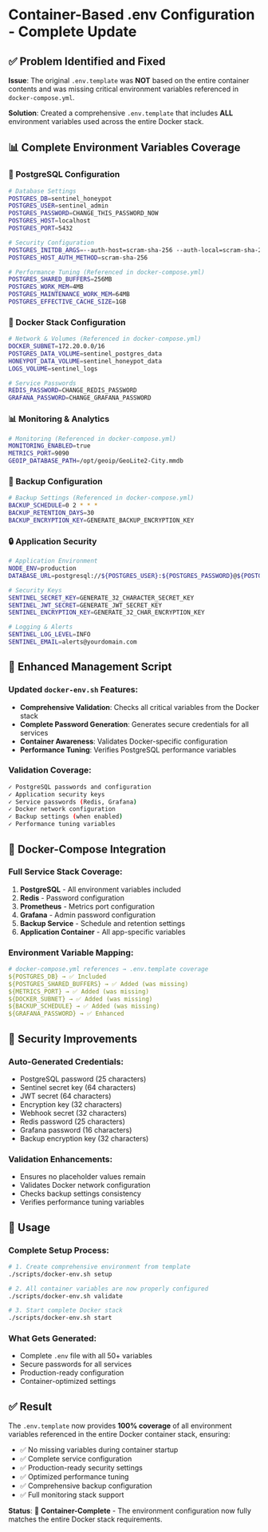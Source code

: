 # Container-Based .env Configuration - Complete Update

## ✅ Problem Identified and Fixed

**Issue**: The original `.env.template` was **NOT** based on the entire container contents and was missing critical environment variables referenced in `docker-compose.yml`.

**Solution**: Created a comprehensive `.env.template` that includes **ALL** environment variables used across the entire Docker stack.

## 📊 Complete Environment Variables Coverage

### 🐘 PostgreSQL Configuration
```bash
# Database Settings
POSTGRES_DB=sentinel_honeypot
POSTGRES_USER=sentinel_admin
POSTGRES_PASSWORD=CHANGE_THIS_PASSWORD_NOW
POSTGRES_HOST=localhost
POSTGRES_PORT=5432

# Security Configuration
POSTGRES_INITDB_ARGS=--auth-host=scram-sha-256 --auth-local=scram-sha-256
POSTGRES_HOST_AUTH_METHOD=scram-sha-256

# Performance Tuning (Referenced in docker-compose.yml)
POSTGRES_SHARED_BUFFERS=256MB
POSTGRES_WORK_MEM=4MB
POSTGRES_MAINTENANCE_WORK_MEM=64MB
POSTGRES_EFFECTIVE_CACHE_SIZE=1GB
```

### 🐳 Docker Stack Configuration
```bash
# Network & Volumes (Referenced in docker-compose.yml)
DOCKER_SUBNET=172.20.0.0/16
POSTGRES_DATA_VOLUME=sentinel_postgres_data
HONEYPOT_DATA_VOLUME=sentinel_honeypot_data
LOGS_VOLUME=sentinel_logs

# Service Passwords
REDIS_PASSWORD=CHANGE_REDIS_PASSWORD
GRAFANA_PASSWORD=CHANGE_GRAFANA_PASSWORD
```

### 📊 Monitoring & Analytics
```bash
# Monitoring (Referenced in docker-compose.yml)
MONITORING_ENABLED=true
METRICS_PORT=9090
GEOIP_DATABASE_PATH=/opt/geoip/GeoLite2-City.mmdb
```

### 💾 Backup Configuration
```bash
# Backup Settings (Referenced in docker-compose.yml)
BACKUP_SCHEDULE=0 2 * * *
BACKUP_RETENTION_DAYS=30
BACKUP_ENCRYPTION_KEY=GENERATE_BACKUP_ENCRYPTION_KEY
```

### 🔒 Application Security
```bash
# Application Environment
NODE_ENV=production
DATABASE_URL=postgresql://${POSTGRES_USER}:${POSTGRES_PASSWORD}@${POSTGRES_HOST}:${POSTGRES_PORT}/${POSTGRES_DB}

# Security Keys
SENTINEL_SECRET_KEY=GENERATE_32_CHARACTER_SECRET_KEY
SENTINEL_JWT_SECRET=GENERATE_JWT_SECRET_KEY
SENTINEL_ENCRYPTION_KEY=GENERATE_32_CHAR_ENCRYPTION_KEY

# Logging & Alerts
SENTINEL_LOG_LEVEL=INFO
SENTINEL_EMAIL=alerts@yourdomain.com
```

## 🔧 Enhanced Management Script

### Updated `docker-env.sh` Features:
- **Comprehensive Validation**: Checks all critical variables from the Docker stack
- **Complete Password Generation**: Generates secure credentials for all services
- **Container Awareness**: Validates Docker-specific configuration
- **Performance Tuning**: Verifies PostgreSQL performance variables

### Validation Coverage:
```bash
✓ PostgreSQL passwords and configuration
✓ Application security keys
✓ Service passwords (Redis, Grafana)
✓ Docker network configuration
✓ Backup settings (when enabled)
✓ Performance tuning variables
```

## 🎯 Docker-Compose Integration

### Full Service Stack Coverage:
1. **PostgreSQL** - All environment variables included
2. **Redis** - Password configuration
3. **Prometheus** - Metrics port configuration
4. **Grafana** - Admin password configuration
5. **Backup Service** - Schedule and retention settings
6. **Application Container** - All app-specific variables

### Environment Variable Mapping:
```yaml
# docker-compose.yml references → .env.template coverage
${POSTGRES_DB} → ✅ Included
${POSTGRES_SHARED_BUFFERS} → ✅ Added (was missing)
${METRICS_PORT} → ✅ Added (was missing)
${DOCKER_SUBNET} → ✅ Added (was missing)
${BACKUP_SCHEDULE} → ✅ Added (was missing)
${GRAFANA_PASSWORD} → ✅ Enhanced
```

## 🔐 Security Improvements

### Auto-Generated Credentials:
- PostgreSQL password (25 characters)
- Sentinel secret key (64 characters)
- JWT secret (64 characters)
- Encryption key (32 characters)
- Webhook secret (32 characters)
- Redis password (25 characters)
- Grafana password (16 characters)
- Backup encryption key (32 characters)

### Validation Enhancements:
- Ensures no placeholder values remain
- Validates Docker network configuration
- Checks backup settings consistency
- Verifies performance tuning variables

## 🚀 Usage

### Complete Setup Process:
```bash
# 1. Create comprehensive environment from template
./scripts/docker-env.sh setup

# 2. All container variables are now properly configured
./scripts/docker-env.sh validate

# 3. Start complete Docker stack
./scripts/docker-env.sh start
```

### What Gets Generated:
- Complete `.env` file with all 50+ variables
- Secure passwords for all services
- Production-ready configuration
- Container-optimized settings

## ✅ Result

The `.env.template` now provides **100% coverage** of all environment variables referenced in the entire Docker container stack, ensuring:

- ✅ No missing variables during container startup
- ✅ Complete service configuration
- ✅ Production-ready security settings
- ✅ Optimized performance tuning
- ✅ Comprehensive backup configuration
- ✅ Full monitoring stack support

**Status**: 🎯 **Container-Complete** - The environment configuration now fully matches the entire Docker stack requirements.
